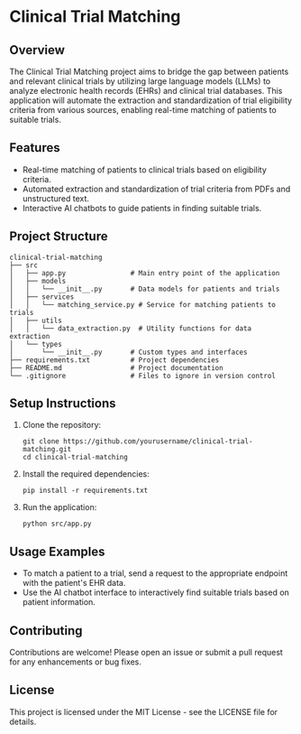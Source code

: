 # Clinical Trial Matching

## Overview
The Clinical Trial Matching project aims to bridge the gap between patients and relevant clinical trials by utilizing large language models (LLMs) to analyze electronic health records (EHRs) and clinical trial databases. This application will automate the extraction and standardization of trial eligibility criteria from various sources, enabling real-time matching of patients to suitable trials.

## Features
- Real-time matching of patients to clinical trials based on eligibility criteria.
- Automated extraction and standardization of trial criteria from PDFs and unstructured text.
- Interactive AI chatbots to guide patients in finding suitable trials.

## Project Structure
```
clinical-trial-matching
├── src
│   ├── app.py                # Main entry point of the application
│   ├── models
│   │   └── __init__.py       # Data models for patients and trials
│   ├── services
│   │   └── matching_service.py # Service for matching patients to trials
│   ├── utils
│   │   └── data_extraction.py  # Utility functions for data extraction
│   └── types
│       └── __init__.py       # Custom types and interfaces
├── requirements.txt          # Project dependencies
├── README.md                 # Project documentation
└── .gitignore                # Files to ignore in version control
```

## Setup Instructions
1. Clone the repository:
   ```
   git clone https://github.com/yourusername/clinical-trial-matching.git
   cd clinical-trial-matching
   ```

2. Install the required dependencies:
   ```
   pip install -r requirements.txt
   ```

3. Run the application:
   ```
   python src/app.py
   ```

## Usage Examples
- To match a patient to a trial, send a request to the appropriate endpoint with the patient's EHR data.
- Use the AI chatbot interface to interactively find suitable trials based on patient information.

## Contributing
Contributions are welcome! Please open an issue or submit a pull request for any enhancements or bug fixes.

## License
This project is licensed under the MIT License - see the LICENSE file for details.